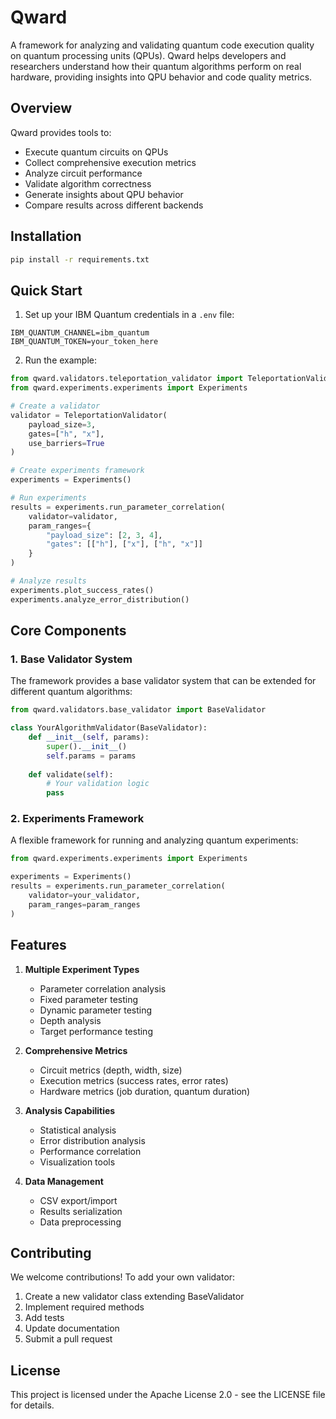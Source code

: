 # Qward

A framework for analyzing and validating quantum code execution quality on quantum processing units (QPUs). Qward helps developers and researchers understand how their quantum algorithms perform on real hardware, providing insights into QPU behavior and code quality metrics.

## Overview

Qward provides tools to:
- Execute quantum circuits on QPUs
- Collect comprehensive execution metrics
- Analyze circuit performance
- Validate algorithm correctness
- Generate insights about QPU behavior
- Compare results across different backends

## Installation

```bash
pip install -r requirements.txt
```

## Quick Start

1. Set up your IBM Quantum credentials in a `.env` file:
```
IBM_QUANTUM_CHANNEL=ibm_quantum
IBM_QUANTUM_TOKEN=your_token_here
```

2. Run the example:
```python
from qward.validators.teleportation_validator import TeleportationValidator
from qward.experiments.experiments import Experiments

# Create a validator
validator = TeleportationValidator(
    payload_size=3,
    gates=["h", "x"],
    use_barriers=True
)

# Create experiments framework
experiments = Experiments()

# Run experiments
results = experiments.run_parameter_correlation(
    validator=validator,
    param_ranges={
        "payload_size": [2, 3, 4],
        "gates": [["h"], ["x"], ["h", "x"]]
    }
)

# Analyze results
experiments.plot_success_rates()
experiments.analyze_error_distribution()
```

## Core Components

### 1. Base Validator System

The framework provides a base validator system that can be extended for different quantum algorithms:

```python
from qward.validators.base_validator import BaseValidator

class YourAlgorithmValidator(BaseValidator):
    def __init__(self, params):
        super().__init__()
        self.params = params
        
    def validate(self):
        # Your validation logic
        pass
```

### 2. Experiments Framework

A flexible framework for running and analyzing quantum experiments:

```python
from qward.experiments.experiments import Experiments

experiments = Experiments()
results = experiments.run_parameter_correlation(
    validator=your_validator,
    param_ranges=param_ranges
)
```

## Features

1. **Multiple Experiment Types**
   - Parameter correlation analysis
   - Fixed parameter testing
   - Dynamic parameter testing
   - Depth analysis
   - Target performance testing

2. **Comprehensive Metrics**
   - Circuit metrics (depth, width, size)
   - Execution metrics (success rates, error rates)
   - Hardware metrics (job duration, quantum duration)

3. **Analysis Capabilities**
   - Statistical analysis
   - Error distribution analysis
   - Performance correlation
   - Visualization tools

4. **Data Management**
   - CSV export/import
   - Results serialization
   - Data preprocessing

## Contributing

We welcome contributions! To add your own validator:

1. Create a new validator class extending BaseValidator
2. Implement required methods
3. Add tests
4. Update documentation
5. Submit a pull request

## License

This project is licensed under the Apache License 2.0 - see the LICENSE file for details. 
